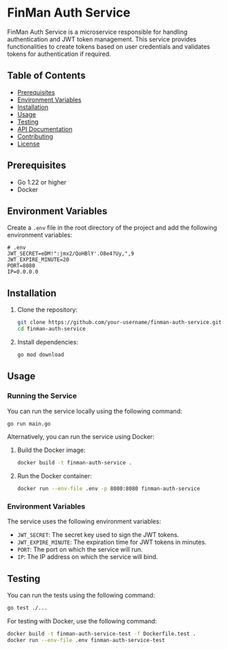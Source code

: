 
# FinMan Auth Service

FinMan Auth Service is a microservice responsible for handling authentication and JWT token management. This service provides functionalities to create tokens based on user credentials and validates tokens for authentication if required.

## Table of Contents

- [Prerequisites](#prerequisites)
- [Environment Variables](#environment-variables)
- [Installation](#installation)
- [Usage](#usage)
- [Testing](#testing)
- [API Documentation](#api-documentation)
- [Contributing](#contributing)
- [License](#license)

## Prerequisites

- Go 1.22 or higher
- Docker

## Environment Variables

Create a `.env` file in the root directory of the project and add the following environment variables:

```env
# .env
JWT_SECRET=eDM!":jmx2/QoHBlY'.O8e4?Uy,",9
JWT_EXPIRE_MINUTE=20
PORT=8080
IP=0.0.0.0
```

## Installation

1. Clone the repository:

   ```bash
   git clone https://github.com/your-username/finman-auth-service.git
   cd finman-auth-service
   ```

2. Install dependencies:

   ```bash
   go mod download
   ```

## Usage

### Running the Service

You can run the service locally using the following command:

```bash
go run main.go
```

Alternatively, you can run the service using Docker:

1. Build the Docker image:

   ```bash
   docker build -t finman-auth-service .
   ```

2. Run the Docker container:

   ```bash
   docker run --env-file .env -p 8080:8080 finman-auth-service
   ```

### Environment Variables

The service uses the following environment variables:

- `JWT_SECRET`: The secret key used to sign the JWT tokens.
- `JWT_EXPIRE_MINUTE`: The expiration time for JWT tokens in minutes.
- `PORT`: The port on which the service will run.
- `IP`: The IP address on which the service will bind.

## Testing

You can run the tests using the following command:

```bash
go test ./...
```

For testing with Docker, use the following command:

```bash
docker build -t finman-auth-service-test -f Dockerfile.test .
docker run --env-file .env finman-auth-service-test
```

